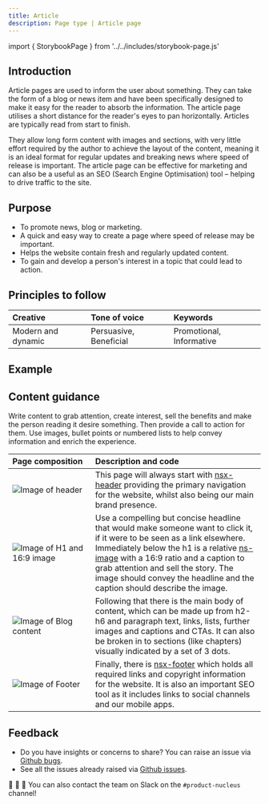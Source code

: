 ```yaml
---
title: Article
description: Page type | Article page
---
```


import { StorybookPage } from '../../includes/storybook-page.js'

## Introduction

Article pages are used to inform the user about something. They can take the form of a blog or news item and have been specifically designed to make it easy for the reader to absorb the information. The article page utilises a short distance for the reader's eyes to pan horizontally. Articles are typically read from start to finish.

They allow long form content with images and sections, with very little effort required by the author to achieve the layout of the content, meaning it is an ideal format for regular updates and breaking news where speed of release is important. The article page  can be effective for marketing and can also be a useful as an SEO (Search Engine Optimisation) tool – helping to drive traffic to the site.

## Purpose

* To promote news, blog or marketing.
* A quick and easy way to create a page where speed of release may be important.
* Helps the website contain fresh and regularly updated content.
* To gain and develop a person's interest in a topic that could lead to action.

## Principles to follow

| Creative | Tone of voice | Keywords |
| :--- | :--- | :--- |
| Modern and dynamic | Persuasive, Beneficial | Promotional, Informative |

## Example

<StorybookPage story="examples-page-types--article"></StorybookPage>

## Content guidance

Write content to grab attention, create interest, sell the benefits and make the person reading it desire something. Then provide a call to action for them. Use images, bullet points or numbered lists to help convey information and enrich the experience.

| Page&nbsp;composition | Description and code |
| :--- | :--- |
| ![Image of header](https://user-images.githubusercontent.com/78355810/121555708-250d1f00-ca0b-11eb-86b9-df4a65ccfb60.png) | This page will always start with [nsx-header](/components/nsx-header.md) providing the primary navigation for the website, whilst also being our main brand presence. |
| ![Image of H1 and 16:9 image](https://user-images.githubusercontent.com/78355810/123983883-1f787880-d9bc-11eb-8f6a-ad877d1bf1c3.png) | Use a compelling but concise headline that would make someone want to click it, if it were to be seen as a link elsewhere. Immediately below the h1 is a relative [ns-image](/components/ns-image.md) with a 16:9 ratio and a caption to grab attention and sell the story. The image should convey the headline and the caption should describe the image. |
| ![Image of Blog content](https://user-images.githubusercontent.com/78355810/123984000-34550c00-d9bc-11eb-9b28-c740b56a75b9.png) | Following that there is the main body of content, which can be made up from h2-h6 and paragraph text, links, lists, further images and captions and CTAs. It can also be broken in to sections (like chapters) visually indicated by a set of 3 dots.  |
| ![Image of Footer](https://user-images.githubusercontent.com/78355810/121567323-57704980-ca16-11eb-9951-598055b9808c.png) | Finally, there is [nsx-footer](/components/nsx-footer.md) which holds all required links and copyright information for the website. It is also an important SEO tool as it includes links to social channels and our mobile apps. |

## Feedback

* Do you have insights or concerns to share? You can raise an issue via [Github bugs](https://github.com/ConnectedHomes/nucleus/issues/new?assignees=&labels=Bug&template=a--bug-report.md&title=[bug]%20[page-type-article]).
* See all the issues already raised via [Github issues](https://github.com/connectedHomes/nucleus/issues?utf8=%E2%9C%93&q=is%3Aopen+is%3Aissue+label%3ABug+[page-type-article]).

💩 🎉 🦄 You can also contact the team on Slack on the `#product-nucleus` channel!
